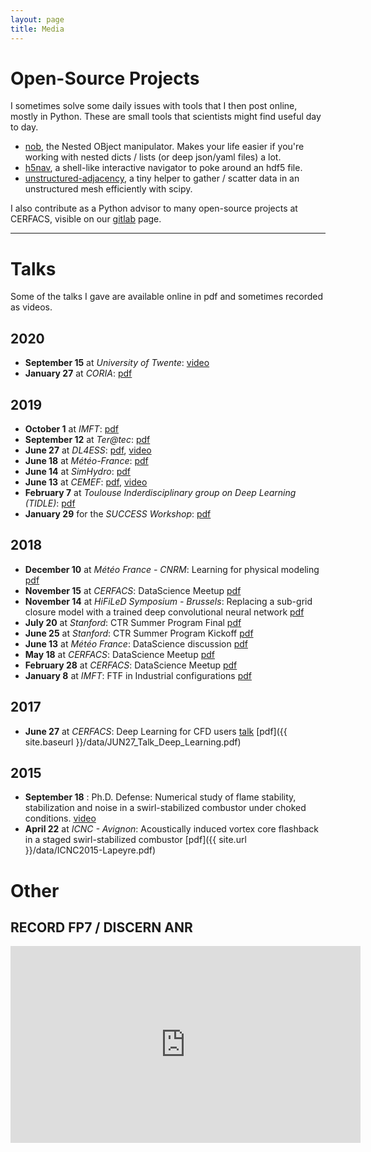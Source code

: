 ```yaml
---
layout: page
title: Media
---
```


# Open-Source Projects

I sometimes solve some daily issues with tools that I then post online, mostly
in Python. These are small tools that scientists might find useful day to day.

  - [nob](https://pypi.org/project/nob/), the Nested OBject manipulator. Makes
    your life easier if you're working with nested dicts / lists (or deep json/yaml files)
    a lot.
  - [h5nav](https://pypi.org/project/h5nav/), a shell-like interactive navigator to
    poke around an hdf5 file.
  - [unstructured-adjacency](https://github.com/clapeyre/unstructured-adjacency), a tiny
    helper to gather / scatter data in an unstructured mesh efficiently with scipy.

I also contribute as a Python advisor to many open-source projects at CERFACS,
visible on our [gitlab](https://gitlab.com/cerfacs) page.

---

# Talks

Some of the talks I gave are available online in pdf and sometimes recorded as videos.

## 2020

  - **September 15** at *University of Twente*: [video](https://youtu.be/2k-V28XStws)
  - **January 27** at *CORIA*: [pdf](https://www.dropbox.com/s/sjyocp19de1zzc3/IA_CORIA.pdf?dl=1)

## 2019

  - **October 1** at *IMFT*: [pdf](https://www.dropbox.com/s/fcfpdnc0ml6tc8o/IMFT.pdf?dl=1)
  - **September 12** at *Ter@tec*: [pdf](https://www.dropbox.com/s/u6dlqupzesbfj5m/CEA.pdf?dl=1)
  - **June 27** at *DL4ESS*: [pdf](https://www.dropbox.com/s/andeqn07q0xbl3m/06_27_DL4ESS_CLapeyre.pdf?dl=1), [video](https://www.youtube.com/watch?v=YYficpqc5_M)
  - **June 18** at *Météo-France*: [pdf](https://www.dropbox.com/s/g9ef56gw25owu3r/06_18_CIC_CLapeyre.pdf?dl=1)
  - **June 14** at *SimHydro*: [pdf](https://www.dropbox.com/s/2n8sh0rmrdlmzeh/SimHydro2019_CLapeyre.pdf?dl=1)
  - **June 13** at *CEMEF*: [pdf](https://www.dropbox.com/s/i63e2hl770dgnca/CEMEF.pdf?dl=1), [video](https://www.youtube.com/watch?v=p1tuX9RP0zM)
  - **February 7** at *Toulouse Inderdisciplinary group on Deep Learning (TIDLE)*: [pdf](https://www.dropbox.com/s/yfnz1j7zjjdt5ct/CERFACS%20-%20C.Lapeyre.pdf?dl=1)
  - **January 29** for the *SUCCESS Workshop*: [pdf](https://www.dropbox.com/s/ceaz1cm9xwj536k/SUCCESS.key?dl=1)

## 2018

   - **December 10** at *Météo France - CNRM*: Learning for physical modeling [pdf](https://www.dropbox.com/s/wr8rbj6znykhgfn/12_10%20-%20CNRM%20-%20C.Lapeyre.pdf?dl=1)
   - **November 15** at *CERFACS*: DataScience Meetup [pdf](https://www.dropbox.com/s/96euhfjtcf4kdc5/Introduction.pdf?dl=1)
   - **November 14** at *HiFiLeD Symposium - Brussels*: Replacing a sub-grid closure model with a trained deep convolutional neural network [pdf](https://www.dropbox.com/s/2ujcekgn06pq442/C.J.Lapeyre.pdf?dl=1)
   - **July 20** at *Stanford*: CTR Summer Program Final [pdf](https://www.dropbox.com/s/91itq5jzlq93l55/Lapeyre-CERFACS-Final.pdf?dl=1)
   - **June 25** at *Stanford*: CTR Summer Program Kickoff [pdf](https://www.dropbox.com/s/1hseo5xwd0mfx47/C.Lapeyre-CERFACS.pdf?dl=1)
   - **June 13** at *Météo France*: DataScience discussion [pdf](https://www.dropbox.com/s/imvcyqggal380ln/Data_science_at_cerfacs.pdf?dl=1)
   - **May 18** at *CERFACS*: DataScience Meetup [pdf](https://www.dropbox.com/s/33viksc5yp2aoyj/Introduction.pdf?dl=1)
   - **February 28** at *CERFACS*: DataScience Meetup [pdf](https://www.dropbox.com/s/w849frlhw0go7d7/Introduction.pdf?dl=1)
   - **January 8** at *IMFT*: FTF in Industrial configurations [pdf](https://www.dropbox.com/s/r4y0nsofjb25ux0/avbp2global.pdf?dl=1)

## 2017

  - **June 27** at *CERFACS*: Deep Learning for CFD users
    [talk](http://hypnos.cerfacs.fr/videos/?video=MEDIA170627163436093)
    [pdf]({{ site.baseurl }}/data/JUN27_Talk_Deep_Learning.pdf)

## 2015

  - **September 18** : Ph.D. Defense: Numerical study of flame stability,
    stabilization and noise in a swirl-stabilized combustor under choked
    conditions.  [video](http://hypnos.cerfacs.fr/videos/?video=MEDIA150918095835455)
  - **April 22** at *ICNC - Avignon*: Acoustically induced vortex core flashback
    in a staged swirl-stabilized combustor [pdf]({{ site.url }}/data/ICNC2015-Lapeyre.pdf)


# Other

## RECORD FP7 / DISCERN ANR

<iframe width="560" height="315" src="https://www.youtube.com/embed/AtQAmCez45s" frameborder="0" allowfullscreen></iframe>

